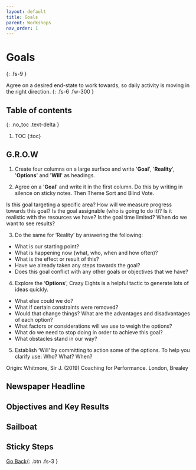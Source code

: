 ```yaml
---
layout: default
title: Goals
parent: Workshops
nav_order: 1
---
```


# Goals
{: .fs-9 }

Agree on a desired end-state to work towards, so daily activity is moving in the right direction.
{: .fs-6 .fw-300 }


## Table of contents
{: .no_toc .text-delta }

1. TOC
{:toc}

## G.R.O.W
1. Create four columns on a large surface and write '**Goal**', '**Reality**', '**Options**' and '**Will**' as headings.

2. Agree on a '**Goal**' and write it in the first column. Do this by writing in silence on sticky notes. Then Theme Sort and Blind Vote.

Is this goal targeting a specific area? How will we measure progress towards this goal? Is the goal assignable (who is going to do it)? Is it realistic with the resources we have? Is the goal time limited? When do we want to see results?

3. Do the same for ‘Reality’ by answering the following:

- What is our starting point?
- What is happening now (what, who, when and how often)?
- What is the effect or result of this?
- Have we already taken any steps towards the goal?
- Does this goal conflict with any other goals or objectives that we have?

4. Explore the ‘**Options**’; Crazy Eights is a helpful tactic to generate lots of ideas quickly.

- What else could we do?
- What if certain constraints were removed?
- Would that change things? What are the advantages and disadvantages of each option?
- What factors or considerations will we use to weigh the options?
- What do we need to stop doing in order to achieve this goal?
- What obstacles stand in our way?

5. Establish ‘Will’ by committing to action some of the options. To help you clarify use: Who? What? When?

Origin: Whitmore, Sir J. (2019) Coaching for Performance. London, Brealey

## Newspaper Headline
## Objectives and Key Results
## Sailboat
## Sticky Steps

[Go Back](https://iamjackreed.github.io/psm/docs/workshops/){: .btn .fs-3 }
